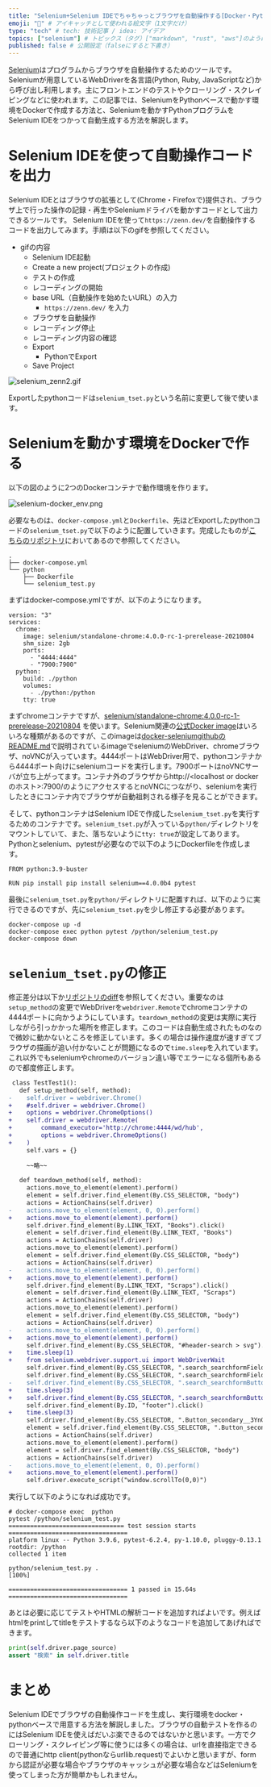 ```yaml
---
title: "Selenium+Selenium IDEでちゃちゃっとブラウザを自動操作する[Docker・Python]" # 記事のタイトル
emoji: "🐻" # アイキャッチとして使われる絵文字（1文字だけ）
type: "tech" # tech: 技術記事 / idea: アイデア
topics: ["selenium"] # トピックス（タグ）["markdown", "rust", "aws"]のように指定する
published: false # 公開設定（falseにすると下書き）
---
```


[Selenium](https://www.selenium.dev/ja/documentation/)はプログラムからブラウザを自動操作するためのツールです。Seleniumが用意しているWebDriverを各言語(Python, Ruby, JavaScriptなど)から呼び出し利用します。主にフロントエンドのテストやクローリング・スクレイピングなどに使われます。この記事では、SeleniumをPythonベースで動かす環境をDockerで作成する方法と、Seleniumを動かすPythonプログラムをSelenium IDEをつかって自動生成する方法を解説します。

# Selenium IDEを使って自動操作コードを出力
Selenium IDEとはブラウザの拡張として(Chrome・Firefoxで)提供され、ブラウザ上で行った操作の記録・再生やSeleniumドライバを動かすコードとして出力できるツールです。
Selenium IDEを使って`https://zenn.dev/`を自動操作するコードを出力してみます。手順は以下のgifを参照してください。

- gifの内容
  - Selenium IDE起動
  - Create a new project(プロジェクトの作成)
  - テストの作成
  - レコーディングの開始
  - base URL（自動操作を始めたいURL）の入力
    - `https://zenn.dev/` を入力
  - ブラウザを自動操作
  - レコーディング停止
  - レコーディング内容の確認
  - Export
    - PythonでExport
  - Save Project 

![selenium_zenn2.gif](/images/selenium_zenn2.gif)

Exportしたpythonコードは`selenium_tset.py`という名前に変更して後で使います。


# Seleniumを動かす環境をDockerで作る
以下の図のように2つのDockerコンテナで動作環境を作ります。

![selenium-docker_env.png](/images/selenium-docker_env.png)

必要なものは、`docker-compose.yml`と`Dockerfile`、先ほどExportしたpythonコードの`selenium_tset.py`で以下のように配置していきます。完成したものが[こちらのリポジトリ](https://github.com/k8shiro/selenium-docker-sample_zenn-article)においてあるので参照してください。

```
.
├── docker-compose.yml
└── python
    ├── Dockerfile
    └── selenium_test.py
```

まずはdocker-compose.ymlですが、以下のようになります。

```
version: "3"
services:
  chrome:
    image: selenium/standalone-chrome:4.0.0-rc-1-prerelease-20210804
    shm_size: 2gb
    ports:
      - "4444:4444"
      - "7900:7900"
  python:
    build: ./python
    volumes:
      - ./python:/python
    tty: true
```


まずchromeコンテナですが、[selenium/standalone-chrome:4.0.0-rc-1-prerelease-20210804](https://hub.docker.com/r/selenium/standalone-chrome) を使います。Selenium関連の[公式Docker image](https://hub.docker.com/u/selenium)はいろいろな種類があるのですが、このimageは[docker-seleniumgithubのREADME.md](https://github.com/SeleniumHQ/docker-selenium)で説明されているimageでseleniumのWebDriver、chromeブラウザ、noVNCが入っています。4444ポートはWebDriver用で、pythonコンテナから4444ポート向けにseleniumコードを実行します。7900ポートはnoVNCサーバが立ち上がってます。コンテナ外のブラウザからhttp://<localhost or dockerのホスト>:7900/のようにアクセスするとnoVNCにつながり、seleniumを実行したときにコンテナ内でブラウザが自動祖刺される様子を見ることができます。

そして、pythonコンテナはSelenium IDEで作成した`selenium_tset.py`を実行するためのコンテナです。`selenium_tset.py`が入っている`python/`ディレクトリをマウントしていて、また、落ちないように`tty: true`が設定してあります。Pythonとselenium、pytestが必要なので以下のようにDockerfileを作成します。

```
FROM python:3.9-buster

RUN pip install pip install selenium==4.0.0b4 pytest
```

最後に`selenium_tset.py`を`python/`ディレクトリに配置すれば、以下のように実行できるのですが、先に`selenium_tset.py`を少し修正する必要があります。

```
docker-compose up -d
docker-compose exec python pytest /python/selenium_test.py
docker-compose down
```

# `selenium_tset.py`の修正

修正差分は以下か[リポジトリのdiff](https://github.com/k8shiro/selenium-docker-sample_zenn-article/commit/1bb8214518f616ba4b276d847819d78ba96c2bc3?branch=1bb8214518f616ba4b276d847819d78ba96c2bc3&diff=unified)を参照してください。重要なのは`setup_method`の変更でWebDriverを`webdriver.Remote`でchromeコンテナの4444ポートに向かうようにしています。`teardown_method`の変更は実際に実行しながら引っかかった場所を修正します。このコードは自動生成されたものなので微妙に動かないところを修正しています。多くの場合は操作速度が速すぎてブラウザの描画が追い付かないことが問題になるので`time.sleep`を入れています。これ以外でもseleniumやchromeのバージョン違い等でエラーになる個所もあるので都度修正します。


```diff python
 class TestTest1():
   def setup_method(self, method):
-    self.driver = webdriver.Chrome()
+    #self.driver = webdriver.Chrome()
+    options = webdriver.ChromeOptions()
+    self.driver = webdriver.Remote(
+        command_executor='http://chrome:4444/wd/hub',
+        options = webdriver.ChromeOptions()
+    )
     self.vars = {}
 
     ~~略~~
 
   def teardown_method(self, method):
     actions.move_to_element(element).perform()
     element = self.driver.find_element(By.CSS_SELECTOR, "body")
     actions = ActionChains(self.driver)
-    actions.move_to_element(element, 0, 0).perform()
+    actions.move_to_element(element).perform()
     self.driver.find_element(By.LINK_TEXT, "Books").click()
     element = self.driver.find_element(By.LINK_TEXT, "Books")
     actions = ActionChains(self.driver)
     actions.move_to_element(element).perform()
     element = self.driver.find_element(By.CSS_SELECTOR, "body")
     actions = ActionChains(self.driver)
-    actions.move_to_element(element, 0, 0).perform()
+    actions.move_to_element(element).perform()
     self.driver.find_element(By.LINK_TEXT, "Scraps").click()
     element = self.driver.find_element(By.LINK_TEXT, "Scraps")
     actions = ActionChains(self.driver)
     actions.move_to_element(element).perform()
     element = self.driver.find_element(By.CSS_SELECTOR, "body")
     actions = ActionChains(self.driver)
-    actions.move_to_element(element, 0, 0).perform()
+    actions.move_to_element(element).perform()
     self.driver.find_element(By.CSS_SELECTOR, "#header-search > svg").click()
+    time.sleep(1)
+    from selenium.webdriver.support.ui import WebDriverWait
     self.driver.find_element(By.CSS_SELECTOR, ".search_searchformField__1JsnC").click()
     self.driver.find_element(By.CSS_SELECTOR, ".search_searchformField__1JsnC").send_keys("Docker")
-    self.driver.find_element(By.CSS_SELECTOR, ".search_searchformButton__1hnWU path").click()
+    time.sleep(3)
+    self.driver.find_element(By.CSS_SELECTOR, ".search_searchformButton__1hnWU").click()
     self.driver.find_element(By.ID, "footer").click()
+    time.sleep(3)
     self.driver.find_element(By.CSS_SELECTOR, ".Button_secondary__3YnG6").click()
     element = self.driver.find_element(By.CSS_SELECTOR, ".Button_secondary__3YnG6")
     actions = ActionChains(self.driver)
     actions.move_to_element(element).perform()
     element = self.driver.find_element(By.CSS_SELECTOR, "body")
     actions = ActionChains(self.driver)
-    actions.move_to_element(element, 0, 0).perform()
+    actions.move_to_element(element).perform()
     self.driver.execute_script("window.scrollTo(0,0)")
 ```
 
 実行して以下のようになれば成功です。
 
 ```
 # docker-compose exec  python  
pytest /python/selenium_test.py
================================ test session starts =================================
platform linux -- Python 3.9.6, pytest-6.2.4, py-1.10.0, pluggy-0.13.1
rootdir: /python
collected 1 item                                                                     

python/selenium_test.py .                                                      [100%]

================================= 1 passed in 15.64s =================================
```

あとは必要に応じてテストやHTMLの解析コードを追加すればよいです。例えばhtmlをprintしてtitleをテストするなら以下のようなコードを追加してあげればできます。

```python
print(self.driver.page_source)
assert "検索" in self.driver.title
```

# まとめ
Selenium IDEでブラウザの自動操作コードを生成し、実行環境をdocker・pythonベースで用意する方法を解説しました。ブラウザの自動テストを作るのにはSelenium IDEを使えばだいぶ楽できるのではないかと思います。一方でクローリング・スクレイピング等に使うには多くの場合は、urlを直接指定できるので普通にhttp client(pythonならurllib.request)でよいかと思いますが、formから認証が必要な場合やブラウザのキャッシュが必要な場合などはSeleniumを使ってしまった方が簡単かもしれません。


